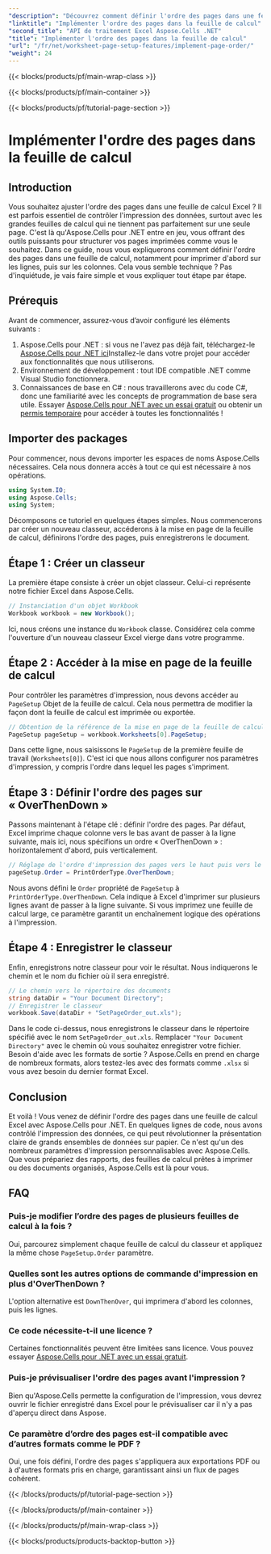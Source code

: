 ```yaml
---
"description": "Découvrez comment définir l'ordre des pages dans une feuille de calcul Excel avec Aspose.Cells pour .NET grâce à un guide simple et détaillé. Idéal pour les débutants comme pour les experts."
"linktitle": "Implémenter l'ordre des pages dans la feuille de calcul"
"second_title": "API de traitement Excel Aspose.Cells .NET"
"title": "Implémenter l'ordre des pages dans la feuille de calcul"
"url": "/fr/net/worksheet-page-setup-features/implement-page-order/"
"weight": 24
---
```


{{< blocks/products/pf/main-wrap-class >}}

{{< blocks/products/pf/main-container >}}

{{< blocks/products/pf/tutorial-page-section >}}

# Implémenter l'ordre des pages dans la feuille de calcul

## Introduction
Vous souhaitez ajuster l'ordre des pages dans une feuille de calcul Excel ? Il est parfois essentiel de contrôler l'impression des données, surtout avec les grandes feuilles de calcul qui ne tiennent pas parfaitement sur une seule page. C'est là qu'Aspose.Cells pour .NET entre en jeu, vous offrant des outils puissants pour structurer vos pages imprimées comme vous le souhaitez. Dans ce guide, nous vous expliquerons comment définir l'ordre des pages dans une feuille de calcul, notamment pour imprimer d'abord sur les lignes, puis sur les colonnes. Cela vous semble technique ? Pas d'inquiétude, je vais faire simple et vous expliquer tout étape par étape.
## Prérequis
Avant de commencer, assurez-vous d’avoir configuré les éléments suivants :
1. Aspose.Cells pour .NET : si vous ne l'avez pas déjà fait, téléchargez-le [Aspose.Cells pour .NET ici](https://releases.aspose.com/cells/net/)Installez-le dans votre projet pour accéder aux fonctionnalités que nous utiliserons.
2. Environnement de développement : tout IDE compatible .NET comme Visual Studio fonctionnera.
3. Connaissances de base en C# : nous travaillerons avec du code C#, donc une familiarité avec les concepts de programmation de base sera utile.
Essayer [Aspose.Cells pour .NET avec un essai gratuit](https://releases.aspose.com/) ou obtenir un [permis temporaire](https://purchase.aspose.com/temporary-license/) pour accéder à toutes les fonctionnalités !
## Importer des packages
Pour commencer, nous devons importer les espaces de noms Aspose.Cells nécessaires. Cela nous donnera accès à tout ce qui est nécessaire à nos opérations.
```csharp
using System.IO;
using Aspose.Cells;
using System;
```
Décomposons ce tutoriel en quelques étapes simples. Nous commencerons par créer un nouveau classeur, accéderons à la mise en page de la feuille de calcul, définirons l'ordre des pages, puis enregistrerons le document. 
## Étape 1 : Créer un classeur
La première étape consiste à créer un objet classeur. Celui-ci représente notre fichier Excel dans Aspose.Cells.
```csharp
// Instanciation d'un objet Workbook
Workbook workbook = new Workbook();
```
Ici, nous créons une instance du `Workbook` classe. Considérez cela comme l'ouverture d'un nouveau classeur Excel vierge dans votre programme.
## Étape 2 : Accéder à la mise en page de la feuille de calcul
Pour contrôler les paramètres d'impression, nous devons accéder au `PageSetup` Objet de la feuille de calcul. Cela nous permettra de modifier la façon dont la feuille de calcul est imprimée ou exportée.
```csharp
// Obtention de la référence de la mise en page de la feuille de calcul
PageSetup pageSetup = workbook.Worksheets[0].PageSetup;
```
Dans cette ligne, nous saisissons le `PageSetup` de la première feuille de travail (`Worksheets[0]`). C'est ici que nous allons configurer nos paramètres d'impression, y compris l'ordre dans lequel les pages s'impriment.
## Étape 3 : Définir l'ordre des pages sur « OverThenDown »
Passons maintenant à l'étape clé : définir l'ordre des pages. Par défaut, Excel imprime chaque colonne vers le bas avant de passer à la ligne suivante, mais ici, nous spécifions un ordre « OverThenDown » : horizontalement d'abord, puis verticalement.
```csharp
// Réglage de l'ordre d'impression des pages vers le haut puis vers le bas
pageSetup.Order = PrintOrderType.OverThenDown;
```
Nous avons défini le `Order` propriété de `PageSetup` à `PrintOrderType.OverThenDown`. Cela indique à Excel d'imprimer sur plusieurs lignes avant de passer à la ligne suivante. Si vous imprimez une feuille de calcul large, ce paramètre garantit un enchaînement logique des opérations à l'impression.
## Étape 4 : Enregistrer le classeur
Enfin, enregistrons notre classeur pour voir le résultat. Nous indiquerons le chemin et le nom du fichier où il sera enregistré.
```csharp
// Le chemin vers le répertoire des documents
string dataDir = "Your Document Directory";
// Enregistrer le classeur
workbook.Save(dataDir + "SetPageOrder_out.xls");
```
Dans le code ci-dessus, nous enregistrons le classeur dans le répertoire spécifié avec le nom `SetPageOrder_out.xls`. Remplacer `"Your Document Directory"` avec le chemin où vous souhaitez enregistrer votre fichier.
Besoin d'aide avec les formats de sortie ? Aspose.Cells en prend en charge de nombreux formats, alors testez-les avec des formats comme `.xlsx` si vous avez besoin du dernier format Excel.
## Conclusion
Et voilà ! Vous venez de définir l'ordre des pages dans une feuille de calcul Excel avec Aspose.Cells pour .NET. En quelques lignes de code, nous avons contrôlé l'impression des données, ce qui peut révolutionner la présentation claire de grands ensembles de données sur papier. Ce n'est qu'un des nombreux paramètres d'impression personnalisables avec Aspose.Cells. Que vous prépariez des rapports, des feuilles de calcul prêtes à imprimer ou des documents organisés, Aspose.Cells est là pour vous.
## FAQ
### Puis-je modifier l’ordre des pages de plusieurs feuilles de calcul à la fois ?
Oui, parcourez simplement chaque feuille de calcul du classeur et appliquez la même chose `PageSetup.Order` paramètre.
### Quelles sont les autres options de commande d'impression en plus d'OverThenDown ?
L'option alternative est `DownThenOver`, qui imprimera d'abord les colonnes, puis les lignes.
### Ce code nécessite-t-il une licence ?
Certaines fonctionnalités peuvent être limitées sans licence. Vous pouvez essayer [Aspose.Cells pour .NET avec un essai gratuit](https://releases.aspose.com/).
### Puis-je prévisualiser l'ordre des pages avant l'impression ?
Bien qu'Aspose.Cells permette la configuration de l'impression, vous devrez ouvrir le fichier enregistré dans Excel pour le prévisualiser car il n'y a pas d'aperçu direct dans Aspose.
### Ce paramètre d’ordre des pages est-il compatible avec d’autres formats comme le PDF ?
Oui, une fois défini, l'ordre des pages s'appliquera aux exportations PDF ou à d'autres formats pris en charge, garantissant ainsi un flux de pages cohérent.


{{< /blocks/products/pf/tutorial-page-section >}}

{{< /blocks/products/pf/main-container >}}

{{< /blocks/products/pf/main-wrap-class >}}

{{< blocks/products/products-backtop-button >}}